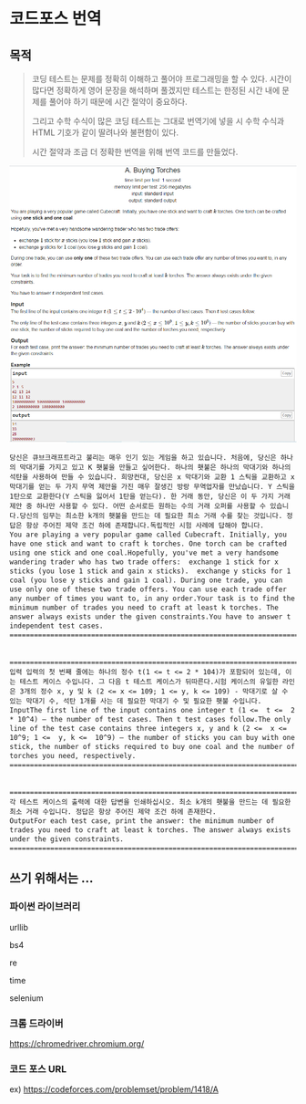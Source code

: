 # 코드포스 번역

## 목적

> 코딩 테스트는 문제를 정확히 이해하고 풀어야 프로그래밍을 할 수 있다. 시간이 많다면 정확하게 영어 문장을 해석하며 풀겠지만 테스트는 한정된 시간 내에 문제를 풀어야 하기 때문에 시간 절약이 중요하다. 
>
> 그리고 수학 수식이 많은 코딩 테스트는 그대로 번역기에 넣을 시 수학 수식과 HTML 기호가 같이 딸려나와 불편함이 있다.
>
> 시간 절약과 조금 더 정확한 번역을 위해 번역 코드를 만들었다.

![codefore](README.assets/codefore.PNG)

```
당신은 큐브크래프트라고 불리는 매우 인기 있는 게임을 하고 있습니다. 처음에, 당신은 하나의 막대기를 가지고 있고 K 횃불을 만들고 싶어한다. 하나의 횃불은 하나의 막대기와 하나의 석탄을 사용하여 만들 수 있습니다. 희망컨대, 당신은 x 막대기와 교환 1 스틱을 교환하고 x 막대기를 얻는 두 가지 무역 제안을 가진 매우 잘생긴 방랑 무역업자를 만났습니다. Y 스틱을 1탄으로 교환한다(Y 스틱을 잃어서 1탄을 얻는다). 한 거래 동안, 당신은 이 두 가지 거래 제안 중 하나만 사용할 수 있다. 어떤 순서로든 원하는 수의 거래 오퍼를 사용할 수 있습니다.당신의 임무는 최소한 k개의 횃불을 만드는 데 필요한 최소 거래 수를 찾는 것입니다. 정답은 항상 주어진 제약 조건 하에 존재합니다.독립적인 시험 사례에 답해야 합니다.
You are playing a very popular game called Cubecraft. Initially, you have one stick and want to craft k torches. One torch can be crafted using one stick and one coal.Hopefully, you've met a very handsome wandering trader who has two trade offers:  exchange 1 stick for x sticks (you lose 1 stick and gain x sticks).  exchange y sticks for 1 coal (you lose y sticks and gain 1 coal). During one trade, you can use only one of these two trade offers. You can use each trade offer any number of times you want to, in any order.Your task is to find the minimum number of trades you need to craft at least k torches. The answer always exists under the given constraints.You have to answer t independent test cases.
====================================================================================================


====================================================================================================
입력 입력의 첫 번째 줄에는 하나의 정수 t(1 <= t <= 2 * 104)가 포함되어 있는데, 이는 테스트 케이스 수입니다. 그 다음 t 테스트 케이스가 뒤따른다.시험 케이스의 유일한 라인은 3개의 정수 x, y 및 k (2 <= x <= 109; 1 <= y, k <= 109) - 막대기로 살 수 있는 막대기 수, 석탄 1개를 사는 데 필요한 막대기 수 및 필요한 횃불 수입니다.
InputThe first line of the input contains one integer t (1 <=  t <=  2 * 10^4) — the number of test cases. Then t test cases follow.The only line of the test case contains three integers x, y and k (2 <=  x <=  10^9; 1 <=  y, k <=  10^9) — the number of sticks you can buy with one stick, the number of sticks required to buy one coal and the number of torches you need, respectively.
====================================================================================================


====================================================================================================
각 테스트 케이스의 출력에 대한 답변을 인쇄하십시오. 최소 k개의 횃불을 만드는 데 필요한 최소 거래 수입니다. 정답은 항상 주어진 제약 조건 하에 존재한다.
OutputFor each test case, print the answer: the minimum number of trades you need to craft at least k torches. The answer always exists under the given constraints.
====================================================================================================
```







## 쓰기 위해서는 ...



### 파이썬 라이브러리

urllib

bs4 

re

time

selenium



### 크롬 드라이버

https://chromedriver.chromium.org/



### 코드 포스 URL 

ex) https://codeforces.com/problemset/problem/1418/A




